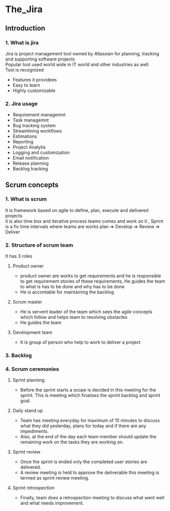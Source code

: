 # The_Jira


## Introduction
### 1. What is jira 
Jira is project management tool owned by Atlassian for planning, tracking and supporting software projects <br/>
Popular tool used world wide in IT world and other industries as well. <br/>
Tool is recognized
- Features it providees
- Easy to learn
- Highly customizable

### 2. Jira usage
- Requirement managemnt
- Task managemnt
- Bug tracking system
- Streamlining workflows
- Estimations
- Reporting
- Project Analytis
- Logging and customization
- Email notification
- Release planning
- Backlog tracking


## Scrum concepts
### 1. What is scrum
It is framework based on agile to define, plan, execute and delivered projects <br/>
it is also time box and iterative process teams comes and work on it , Sprint is a fix time intervals where teams are works plan => Develop => Review => Deliver

### 2. Structure of scrum team
It has 3 roles
1. Product owner
   - product owner are works to get requirements and he is responsible to get requirement stories of these requirements, He guides the team to what is has to be done and why has to be done
   - He is accontable for maintaining the backlog
  
2. Scrum master
   - He is servent leader of the team which sees the agile concepts which follow and helps team to resolving obstacles
   - He guides the team
  
3. Development team
   - It is group of person who help to work to deliver a project


### 3. Backlog


### 4. Scrum ceremonies
   1. Sprint planning
      - Before the sprint starts a scope is decided in this meeting for the sprint. This is meeting which finalises the sprint backlog and sprint goal.
     
   2. Daily stand up
      - Team has meeting everyday for maximum of 15 minutes to discuss what they did yesterday, plans for today and if there are any impediments.
      - Also, at the end of the day each team member should update the remaining work on the tasks they are working on.
     
   3. Sprint review
      - Once the sprint is ended only the completed user stories are delivered.
      - A review meeting is held to approve the deliverable this meeting is termed as sprint review meeting.
     
   4. Sprint retrospection
      - Finally, team does a retrospection meeting to discuss what went well and what needs improvement.
